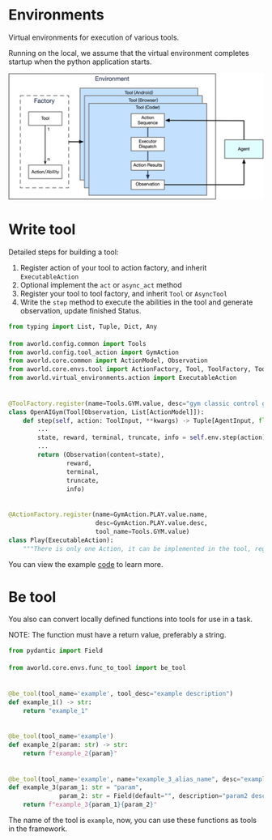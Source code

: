 # Environments

Virtual environments for execution of various tools.

Running on the local, we assume that the virtual environment completes startup when the python application starts.

![Environment Architecture](../../readme_assets/framework_environment.png)


# Write tool

Detailed steps for building a tool:
1. Register action of your tool to action factory, and inherit `ExecutableAction`
2. Optional implement the `act` or `async_act` method 
3. Register your tool to tool factory, and inherit `Tool` or `AsyncTool`
4. Write the `step` method to execute the abilities in the tool and generate observation, update finished Status.

```python
from typing import List, Tuple, Dict, Any

from aworld.config.common import Tools
from aworld.config.tool_action import GymAction
from aworld.core.common import ActionModel, Observation
from aworld.core.envs.tool import ActionFactory, Tool, ToolFactory, ToolInput, AgentInput
from aworld.virtual_environments.action import ExecutableAction


@ToolFactory.register(name=Tools.GYM.value, desc="gym classic control game", supported_action=GymAction)
class OpenAIGym(Tool[Observation, List[ActionModel]]):
    def step(self, action: ToolInput, **kwargs) -> Tuple[AgentInput, float, bool, bool, Dict[str, Any]]:
        ...
        state, reward, terminal, truncate, info = self.env.step(action)
        ...
        return (Observation(content=state),
                reward,
                terminal,
                truncate,
                info)


@ActionFactory.register(name=GymAction.PLAY.value.name,
                        desc=GymAction.PLAY.value.desc,
                        tool_name=Tools.GYM.value)
class Play(ExecutableAction):
    """There is only one Action, it can be implemented in the tool, registration is required here."""
```
You can view the example [code](gym_tool/openai_gym.py) to learn more.

# Be tool
You also can convert locally defined functions into tools for use in a task.

NOTE: The function must have a return value, preferably a string.

```python
from pydantic import Field

from aworld.core.envs.func_to_tool import be_tool


@be_tool(tool_name='example', tool_desc="example description")
def example_1() -> str:
    return "example_1"


@be_tool(tool_name='example')
def example_2(param: str) -> str:
    return f"example_2{param}"


@be_tool(tool_name='example', name="example_3_alias_name", desc="example_3 description")
def example_3(param_1: str = "param",
              param_2: str = Field(default="", description="param2 description")) -> str:
    return f"example_3{param_1}{param_2}"
```

The name of the tool is `example`, now, you can use these functions as tools in the framework. 
